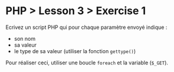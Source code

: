 # PHP > Lesson 3 > Exercise 1

Ecrivez un script PHP qui pour chaque paramètre envoyé indique :
- son nom
- sa valeur
- le type de sa valeur (utiliser la fonction `gettype()`)

Pour réaliser ceci, utiliser une boucle `foreach` et la variable (`$_GET`).
